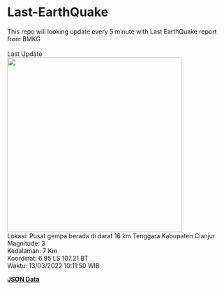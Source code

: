 # Last-EarthQuake
This repo will looking update every 5 minute with Last EarthQuake report from BMKG
<br>
<br>
Last Update
<br>
<img src="https://ews.bmkg.go.id/TEWS/data/20220313101150.mmi.jpg" width="400"/>
<br>
Lokasi: Pusat gempa berada di darat 16 km Tenggara Kabupaten Cianjur <br>
Magnitude: 3 <br>
Kedalaman: 7 Km <br>
Koordinat: 6.95 LS 107.21 BT <br>
Waktu: 13/03/2022 10:11:50 WIB <br>

<a href="./data/data.json">**JSON Data**</a>
